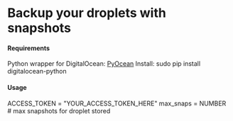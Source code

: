 Backup your droplets with snapshots
==============================

#### Requirements
Python wrapper for DigitalOcean: [PyOcean](https://github.com/bsdnoobz/pyocean/)
Install:
sudo pip install digitalocean-python

#### Usage
ACCESS_TOKEN = "YOUR_ACCESS_TOKEN_HERE"
max_snaps = NUMBER # max snapshots for droplet stored
